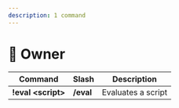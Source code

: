 ```yaml
---
description: 1 command
---
```


# 🔏 Owner

| Command             | Slash     | Description        |
| ------------------- | --------- | ------------------ |
| **!eval \<script>** | **/eval** | Evaluates a script |
